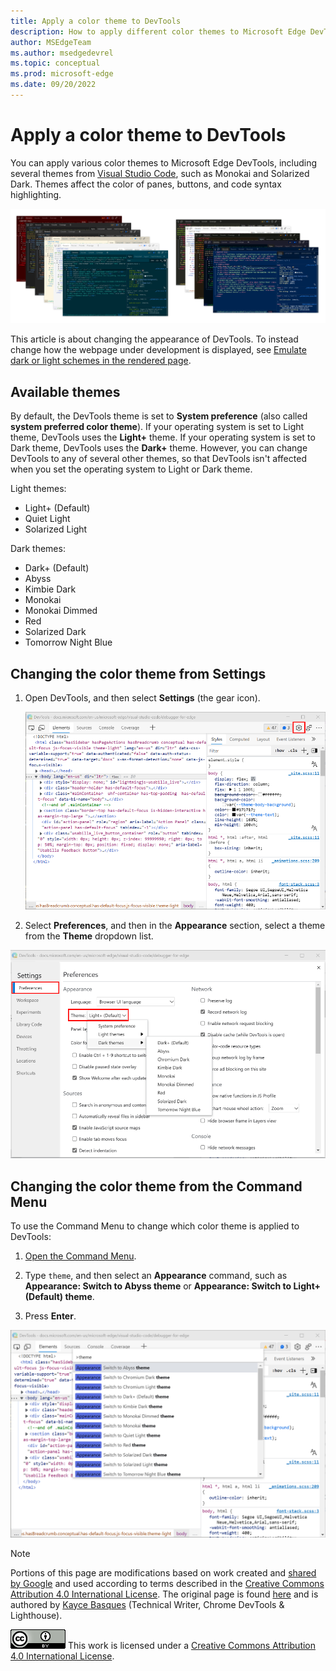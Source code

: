 ```yaml
---
title: Apply a color theme to DevTools
description: How to apply different color themes to Microsoft Edge DevTools.
author: MSEdgeTeam
ms.author: msedgedevrel
ms.topic: conceptual
ms.prod: microsoft-edge
ms.date: 09/20/2022
---
```

<!-- Copyright Kayce Basques
   Licensed under the Apache License, Version 2.0 (the "License");
   you may not use this file except in compliance with the License.
   You may obtain a copy of the License at
       https://www.apache.org/licenses/LICENSE-2.0
   Unless required by applicable law or agreed to in writing, software
   distributed under the License is distributed on an "AS IS" BASIS,
   WITHOUT WARRANTIES OR CONDITIONS OF ANY KIND, either express or implied.
   See the License for the specific language governing permissions and
   limitations under the License.  -->
# Apply a color theme to DevTools

You can apply various color themes to Microsoft Edge DevTools, including several themes from [Visual Studio Code](https://code.visualstudio.com), such as Monokai and Solarized Dark.  Themes affect the color of panes, buttons, and code syntax highlighting.

![Various DevTools color themes](./theme-images/all-devtools-themes.png)

This article is about changing the appearance of DevTools.  To instead change how the webpage under development is displayed, see [Emulate dark or light schemes in the rendered page](../accessibility/preferred-color-scheme-simulation.md).


<!-- ====================================================================== -->
## Available themes

By default, the DevTools theme is set to **System preference** (also called **system preferred color theme**).  If your operating system is set to Light theme, DevTools uses the **Light+** theme.  If your operating system is set to Dark theme, DevTools uses the **Dark+** theme.  However, you can change DevTools to any of several other themes, so that DevTools isn't affected when you set the operating system to Light or Dark theme.

Light themes:
- Light+ (Default)
- Quiet Light
- Solarized Light

Dark themes:
- Dark+ (Default)
- Abyss
- Kimbie Dark
- Monokai
- Monokai Dimmed
- Red
- Solarized Dark
- Tomorrow Night Blue


<!-- ====================================================================== -->
## Changing the color theme from Settings

1. Open DevTools, and then select **Settings** (the gear icon).

   ![The Settings (gear) icon](./theme-images/setting-button.png)

1. Select **Preferences**, and then in the **Appearance** section, select a theme from the **Theme** dropdown list.

![Selecting a theme in Preferences](./media/customize-theme-setting.png)


<!-- ====================================================================== -->
## Changing the color theme from the Command Menu

To use the Command Menu to change which color theme is applied to DevTools:

1. [Open the Command Menu](../command-menu/index.md).

1. Type `theme`, and then select an **Appearance** command, such as **Appearance: Switch to Abyss theme** or **Appearance: Switch to Light+ (Default) theme**.

1. Press **Enter**.

![The list of themes in the Command Menu](./theme-images/customize-theme-command-menu.png)


<!-- ====================================================================== -->
> [!NOTE]
> Portions of this page are modifications based on work created and [shared by Google](https://developers.google.com/terms/site-policies) and used according to terms described in the [Creative Commons Attribution 4.0 International License](https://creativecommons.org/licenses/by/4.0).
> The original page is found [here](https://developer.chrome.com/docs/devtools/customize/dark-theme/) and is authored by [Kayce Basques](https://developers.google.com/web/resources/contributors#kayce-basques) (Technical Writer, Chrome DevTools \& Lighthouse).

[![Creative Commons License](../../media/cc-logo/88x31.png)](https://creativecommons.org/licenses/by/4.0)
This work is licensed under a [Creative Commons Attribution 4.0 International License](https://creativecommons.org/licenses/by/4.0).
